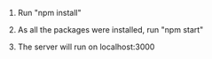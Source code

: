 

1. Run "npm install"


2. As all the packages were installed, run "npm start" 


3. The server will run on localhost:3000